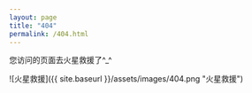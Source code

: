```yaml
---
layout: page
title: "404"
permalink: /404.html
---
```

您访问的页面去火星救援了^_^

![火星救援]({{ site.baseurl }}/assets/images/404.png "火星救援")
